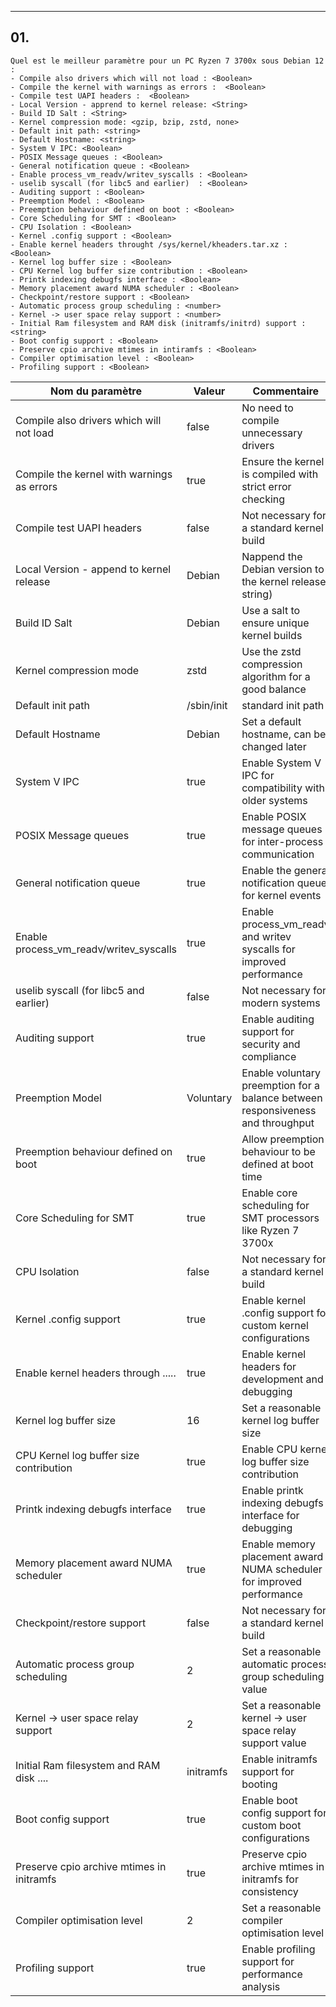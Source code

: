 --------------------------------------------------------------------------------------------------------

## 01. 
```
Quel est le meilleur paramètre pour un PC Ryzen 7 3700x sous Debian 12 :
- Compile also drivers which will not load : <Boolean>
- Compile the kernel with warnings as errors :  <Boolean>
- Compile test UAPI headers :  <Boolean>
- Local Version - apprend to kernel release: <String>
- Build ID Salt : <String>
- Kernel compression mode: <gzip, bzip, zstd, none>
- Default init path: <string>  
- Default Hostname: <string>
- System V IPC: <Boolean>
- POSIX Message queues : <Boolean>
- General notification queue : <Boolean>
- Enable process_vm_readv/writev_syscalls : <Boolean>
- uselib syscall (for libc5 and earlier)  : <Boolean>
- Auditing support : <Boolean>
- Preemption Model : <Boolean>
- Preemption behaviour defined on boot : <Boolean>
- Core Scheduling for SMT : <Boolean>
- CPU Isolation : <Boolean>
- Kernel .config support : <Boolean>
- Enable kernel headers throught /sys/kernel/kheaders.tar.xz : <Boolean>
- Kernel log buffer size : <Boolean>
- CPU Kernel log buffer size contribution : <Boolean>
- Printk indexing debugfs interface : <Boolean>
- Memory placement award NUMA scheduler : <Boolean>
- Checkpoint/restore support : <Boolean>
- Automatic process group scheduling : <number>
- Kernel -> user space relay support : <number>
- Initial Ram filesystem and RAM disk (initramfs/initrd) support : <string>
- Boot config support : <Boolean>
- Preserve cpio archive mtimes in intiramfs : <Boolean>
- Compiler optimisation level : <Boolean>
- Profiling support : <Boolean>
```


| Nom du paramètre                                  | Valeur     | Commentaire                                                |
| ------------------------------------------------- | ---------- | ---------------------------------------------------------- |
| Compile also drivers which will not load          | false      | No need to compile unnecessary drivers                     |
| Compile the kernel with warnings as errors        | true       | Ensure the kernel is compiled with strict error checking   | 
| Compile test UAPI headers                         | false      | Not necessary for a standard kernel build                  |
| Local Version - append to kernel release          | Debian     | Nappend the Debian version to the kernel release string)   |
| Build ID Salt                                     | Debian     | Use a salt to ensure unique kernel builds                  |
| Kernel compression mode                           | zstd       | Use the zstd compression algorithm for a good balance      |
| Default init path                                 | /sbin/init | standard init path |
| Default Hostname                                  | Debian     | Set a default hostname, can be changed later |
| System V IPC                                      | true       | Enable System V IPC for compatibility with older systems |
| POSIX Message queues                              | true       | Enable POSIX message queues for inter-process communication |
| General notification queue                        | true       | Enable the general notification queue for kernel events |
| Enable process_vm_readv/writev_syscalls           | true       | Enable process_vm_readv and writev syscalls for improved performance |
| uselib syscall (for libc5 and earlier)            | false      | Not necessary for modern systems |
| Auditing support                                  | true       | Enable auditing support for security and compliance |
| Preemption Model                                  | Voluntary  | Enable voluntary preemption for a balance between responsiveness and throughput |
| Preemption behaviour defined on boot              | true       | Allow preemption behaviour to be defined at boot time |
| Core Scheduling for SMT                           | true       | Enable core scheduling for SMT processors like Ryzen 7 3700x |
| CPU Isolation                                     | false      | Not necessary for a standard kernel build |
| Kernel .config support                            | true       | Enable kernel .config support for custom kernel configurations |
| Enable kernel headers through .....               | true       | Enable kernel headers for development and debugging |
| Kernel log buffer size                            | 16         | Set a reasonable kernel log buffer size |
| CPU Kernel log buffer size contribution           | true       | Enable CPU kernel log buffer size contribution |
| Printk indexing debugfs interface                 | true       | Enable printk indexing debugfs interface for debugging |
| Memory placement award NUMA scheduler             | true       | Enable memory placement award NUMA scheduler for improved performance |
| Checkpoint/restore support                        | false      | Not necessary for a standard kernel build |
| Automatic process group scheduling                | 2          | Set a reasonable automatic process group scheduling value |
| Kernel -> user space relay support                | 2          | Set a reasonable kernel -> user space relay support value |
| Initial Ram filesystem and RAM disk ....          | initramfs  | Enable initramfs support for booting |
| Boot config support                               | true       | Enable boot config support for custom boot configurations |
| Preserve cpio archive mtimes in initramfs         | true       | Preserve cpio archive mtimes in initramfs for consistency |
| Compiler optimisation level                       | 2          | Set a reasonable compiler optimisation level |
| Profiling support                                 | true       | Enable profiling support for performance analysis |
